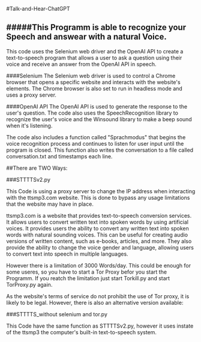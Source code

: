 #Talk-and-Hear-ChatGPT

#####This Programm is able to recognize your Speech and answear with a natural Voice.
----
This code uses the Selenium web driver and the OpenAI API to create a text-to-speech program that allows a user to ask a question using their voice and receive an answer from the OpenAI API in speech.

####Selenium
The Selenium web driver is used to control a Chrome browser that opens a specific website and interacts with the website's elements. The Chrome browser is also set to run in headless mode and uses a proxy server.

####OpenAI API
The OpenAI API is used to generate the response to the user's question. The code also uses the SpeechRecognition library to recognize the user's voice and the Winsound library to make a beep sound when it's listening.


The code also includes a function called "Sprachmodus" that begins the voice recognition process and continues to listen for user input until the program is closed. This function also writes the conversation to a file called conversation.txt and timestamps each line.

##There are TWO Ways:

###STTTTSv2.py

This Code is using a proxy server to change the IP address when interacting with the ttsmp3.com website. This is done to bypass any usage limitations that the website may have in place.

ttsmp3.com is a website that provides text-to-speech conversion services. It allows users to convert written text into spoken words by using artificial voices. It provides users the ability to convert any written text into spoken words with natural sounding voices. This can be useful for creating audio versions of written content, such as e-books, articles, and more. They also provide the ability to change the voice gender and language, allowing users to convert text into speech in multiple languages.

However there is a limitation of 3000 Words/day. This could be enough for some useres, so you have to start a Tor Proxy befor you start the Programm. If you reatch the limitation just start Torkill.py and start TorProxy.py again.

As the website's terms of service do not prohibit the use of Tor proxy, it is likely to be legal. However, there is also an alternative version available:

###STTTTS_without selenium and tor.py

This Code have the same function as STTTTSv2.py, however it uses instate of the ttsmp3 the computer's built-in text-to-speech system.
